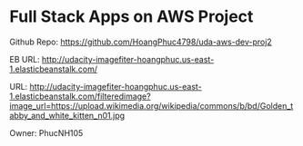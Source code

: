 # Full Stack Apps on AWS Project

Github Repo: https://github.com/HoangPhuc4798/uda-aws-dev-proj2

EB URL: http://udacity-imagefiter-hoangphuc.us-east-1.elasticbeanstalk.com/

URL: http://udacity-imagefiter-hoangphuc.us-east-1.elasticbeanstalk.com/filteredimage?image_url=https://upload.wikimedia.org/wikipedia/commons/b/bd/Golden_tabby_and_white_kitten_n01.jpg

Owner: PhucNH105 